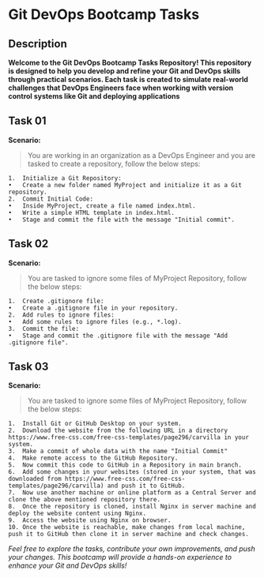 # Git DevOps Bootcamp Tasks
## Description
**Welcome to the Git DevOps Bootcamp Tasks Repository! This repository is designed to help you develop and refine your Git and DevOps skills through practical scenarios. Each task is created to simulate real-world challenges that DevOps Engineers face when working with version control systems like Git and deploying applications**

## Task 01
**Scenario:**
> You are working in an organization as a DevOps Engineer and you are tasked to create a repository, follow the below steps:
```
1.	Initialize a Git Repository:
•	Create a new folder named MyProject and initialize it as a Git repository.
2.	Commit Initial Code:
•	Inside MyProject, create a file named index.html.
•	Write a simple HTML template in index.html.
•	Stage and commit the file with the message "Initial commit".

```

## Task 02
**Scenario:**
> You are tasked to ignore some files of MyProject Repository, follow the below steps:
```
1.	Create .gitignore file:
•	Create a .gitignore file in your repository.
2.	Add rules to ignore files:
•	Add some rules to ignore files (e.g., *.log).
3.	Commit the file:
•	Stage and commit the .gitignore file with the message "Add .gitignore file".

```

## Task 03
**Scenario:**
> You are tasked to ignore some files of MyProject Repository, follow the below steps:
```
1.	Install Git or GitHub Desktop on your system.
2.	Download the website from the following URL in a directory https://www.free-css.com/free-css-templates/page296/carvilla in your system.
3.	Make a commit of whole data with the name "Initial Commit"
4.	Make remote access to the GitHub Repository.
5.	Now commit this code to GitHub in a Repository in main branch.
6.	Add some changes in your websites (stored in your system, that was downloaded from https://www.free-css.com/free-css-templates/page296/carvilla) and push it to GitHub.
7.	Now use another machine or online platform as a Central Server and clone the above mentioned repository there.
8.	Once the repository is cloned, install Nginx in server machine and deploy the website content using Nginx.
9.	Access the website using Nginx on browser.
10.	Once the website is reachable, make changes from local machine, push it to GitHub then clone it in server machine and check changes.
```

_Feel free to explore the tasks, contribute your own improvements, and push your changes. This bootcamp will provide a hands-on experience to enhance your Git and DevOps skills!_
